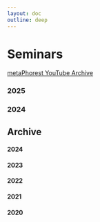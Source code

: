 ```yaml
---
layout: doc
outline: deep
---
```



# Seminars

[metaPhorest YouTube Archive](https://www.youtube.com/channel/UCQJQ3ni1ug5oWOnTqxEujzw)

### 2025

<Event
  header = "105th metaPhorest Seminar: Takahiro Tsukamoto & TBA"
  date = "January 10th, 2024 (Friday) 19:00 @Waseda TWIns"
/>

### 2024

<Event
  header = "104th metaPhorest Seminar: Aki Inomata + Ryota Matsunaga"
  date = "December 20th, 2024 (Friday) 19:00 @Waseda TWIns"
/>

<Event
  header = "103th metaPhorest Seminar: Hanna Saito & TBA"
  date = "December 13th, 2024 (Friday) 19:00 @Waseda TWIns"
/>

<Event
  header = "102th metaPhorest Seminar: Tomoya Ishibashi & Hajime Kanno"
  date = "December 6th, 2024 (Friday) 19:00 @Waseda TWIns"
/>

<Event
  header = "101th metaPhorest Seminar: Yukiko Shikata"
  date = "November 29th, 2024 (Friday) 19:00 @Waseda TWIns"
/>

<Event
  header = "100th metaPhorest Seminar: Mio Iizawa/Shiryu Kirie & Teruyoshi Furusawa"
  date = "November 22nd, 2024 (Friday) 19:00 @Waseda TWIns"
/>

<Event
  header = "99th metaPhorest Seminar: Kazutoshi Uemura & Yuri Nakahashi"
  date = "November 8th, 2024 (Friday) 19:00 @Waseda TWIns"
/>

<Event
  header = "98th metaPhorest Seminar: Shiho Fukuhara & TBA"
  date = "October 25th, 2024 (Friday) 19:00 @Waseda TWIns"
/>

<Event
  header = "97th metaPhorest Seminar: BCL/Georg Tremmel & Mariko Sakuragi"
  date = "October 18th, 2024 (Friday) 19:00 (online)"
  link = "/en/seminars/097"
  image = "/seminars/096/097_preview.jpg"
/>

<Event
  header = "96th metaPhorest Seminar: Hiroki Matsumura & Kentaro Aki"
  date = "October 11th, 2024 (Friday) 19:00 @Waseda TWIns"
  link = "/en/seminars/096"
  image = "/seminars/096/096_preview.jpg"
/>


## Archive

#### 2024

<Event
  header = "95th metaPhorest Seminar: Dr. Ionat Zurr"
  date = "September 23, 2024 (Monday) 16:30-18:30 @Waseda TWIns"
  title = "“Ectogenic Desires – from cultures to labour”"
  link = "/en/seminars/095"
  image = "/seminars/095/Ionat_Sept_2024_preview.jpg"
/>

#### 2023

#### 2022

#### 2021

#### 2020
